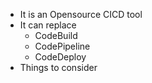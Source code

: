 - It is an Opensource CICD tool
- It can replace
	- CodeBuild
	- CodePipeline
	- CodeDeploy
- Things to consider